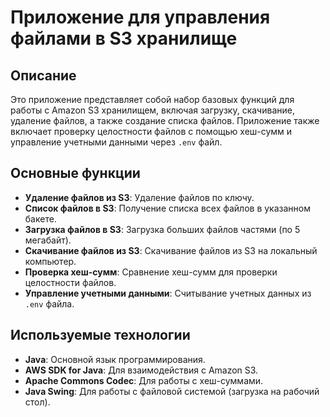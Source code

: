 # Приложение для управления файлами в S3 хранилище

## Описание

Это приложение представляет собой набор базовых функций для работы с Amazon S3 хранилищем, включая загрузку, скачивание, удаление файлов, а также создание списка файлов.
Приложение также включает проверку целостности файлов с помощью хеш-сумм и управление учетными данными через `.env` файл.

## Основные функции

- **Удаление файлов из S3**: Удаление файлов по ключу.
- **Список файлов в S3**: Получение списка всех файлов в указанном бакете.
- **Загрузка файлов в S3**: Загрузка больших файлов частями (по 5 мегабайт).
- **Скачивание файлов из S3**: Скачивание файлов из S3 на локальный компьютер.
- **Проверка хеш-сумм**: Сравнение хеш-сумм для проверки целостности файлов.
- **Управление учетными данными**: Считывание учетных данных из `.env` файла.

## Используемые технологии

- **Java**: Основной язык программирования.
- **AWS SDK for Java**: Для взаимодействия с Amazon S3.
- **Apache Commons Codec**: Для работы с хеш-суммами.
- **Java Swing**: Для работы с файловой системой (загрузка на рабочий стол).
